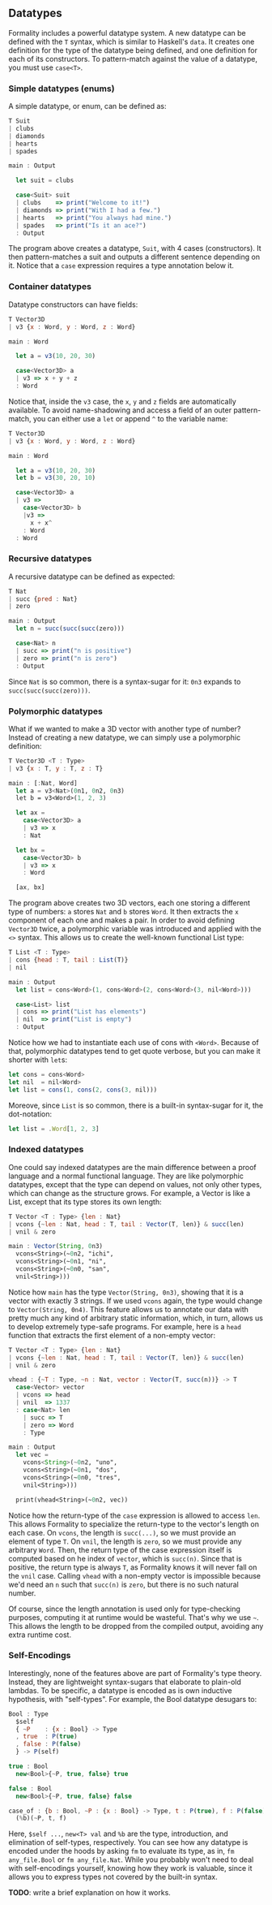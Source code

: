 ## Datatypes

Formality includes a powerful datatype system. A new datatype can be defined with the `T` syntax, which is similar to Haskell's `data`. It creates one definition for the type of the datatype being defined, and one definition for each of its constructors. To pattern-match against the value of a datatype, you must use `case<T>`.

### Simple datatypes (enums)

A simple datatype, or enum, can be defined as:

```javascript
T Suit
| clubs
| diamonds
| hearts
| spades

main : Output

  let suit = clubs

  case<Suit> suit
  | clubs    => print("Welcome to it!")
  | diamonds => print("With I had a few.")
  | hearts   => print("You always had mine.")
  | spades   => print("Is it an ace?")
  : Output
```

The program above creates a datatype, `Suit`, with 4 cases (constructors). It then pattern-matches a suit and outputs a different sentence depending on it. Notice that a `case` expression requires a type annotation below it.

### Container datatypes

Datatype constructors can have fields:

```javascript
T Vector3D
| v3 {x : Word, y : Word, z : Word}

main : Word

  let a = v3(10, 20, 30)

  case<Vector3D> a
  | v3 => x + y + z
  : Word
```

Notice that, inside the `v3` case, the `x`, `y` and `z` fields are automatically available. To avoid name-shadowing and access a field of an outer pattern-match, you can either use a `let` or append `^` to the variable name:

```javascript
T Vector3D
| v3 {x : Word, y : Word, z : Word}

main : Word

  let a = v3(10, 20, 30)
  let b = v3(30, 20, 10)

  case<Vector3D> a
  | v3 =>
    case<Vector3D> b
    |v3 =>
      x + x^
    : Word
  : Word
```

### Recursive datatypes

A recursive datatype can be defined as expected:

```javascript
T Nat
| succ {pred : Nat}
| zero

main : Output
  let n = succ(succ(succ(zero)))

  case<Nat> n
  | succ => print("n is positive")
  | zero => print("n is zero")
  : Output
```

Since `Nat` is so common, there is a syntax-sugar for it: `0n3` expands to `succ(succ(succ(zero)))`.

### Polymorphic datatypes

What if we wanted to make a 3D vector with another type of number? Instead of creating a new datatype, we can simply use a polymorphic definition:

```javascript
T Vector3D <T : Type>
| v3 {x : T, y : T, z : T} 

main : [:Nat, Word]
  let a = v3<Nat>(0n1, 0n2, 0n3)
  let b = v3<Word>(1, 2, 3)

  let ax =
    case<Vector3D> a
    | v3 => x
    : Nat

  let bx =
    case<Vector3D> b
    | v3 => x
    : Word

  [ax, bx]
```

The program above creates two 3D vectors, each one storing a different type of numbers: `a` stores `Nat` and `b` stores `Word`. It then extracts the `x` component of each one and makes a pair. In order to avoid defining `Vector3D` twice, a polymorphic variable was introduced and applied with the `<>` syntax. This allows us to create the well-known functional List type:

```javascript
T List <T : Type>
| cons {head : T, tail : List(T)}
| nil

main : Output
  let list = cons<Word>(1, cons<Word>(2, cons<Word>(3, nil<Word>)))

  case<List> list
  | cons => print("List has elements")
  | nil  => print("List is empty")
  : Output
```

Notice how we had to instantiate each use of cons with `<Word>`. Because of that, polymorphic datatypes tend to get quote verbose, but you can make it shorter with `let`s:

```javascript
let cons = cons<Word>
let nil  = nil<Word>
let list = cons(1, cons(2, cons(3, nil)))
```

Moreove, since `List` is so common, there is a built-in syntax-sugar for it, the dot-notation:

```javascript
let list = .Word[1, 2, 3]
```

### Indexed datatypes

One could say indexed datatypes are the main difference between a proof language and a normal functional language. They are like polymorphic datatypes, except that the type can depend on values, not only other types, which can change as the structure grows. For example, a Vector is like a List, except that its type stores its own length:


```javascript
T Vector <T : Type> {len : Nat}
| vcons {~len : Nat, head : T, tail : Vector(T, len)} & succ(len)
| vnil & zero

main : Vector(String, 0n3)
  vcons<String>(~0n2, "ichi",
  vcons<String>(~0n1, "ni",
  vcons<String>(~0n0, "san",
  vnil<String>)))
```

Notice how `main` has the type `Vector(String, 0n3)`, showing that it is a vector with exactly 3 strings. If we used `vcons` again, the type would change to `Vector(String, 0n4)`. This feature allows us to annotate our data with pretty much any kind of arbitrary static information, which, in turn, allows us to develop extremely type-safe programs. For example, here is a `head` function that extracts the first element of a non-empty vector:

```javascript
T Vector <T : Type> {len : Nat}
| vcons {~len : Nat, head : T, tail : Vector(T, len)} & succ(len)
| vnil & zero

vhead : {~T : Type, ~n : Nat, vector : Vector(T, succ(n))} -> T
  case<Vector> vector
  | vcons => head
  | vnil  => 1337
  : case<Nat> len
    | succ => T
    | zero => Word
    : Type

main : Output
  let vec =
    vcons<String>(~0n2, "uno",
    vcons<String>(~0n1, "dos",
    vcons<String>(~0n0, "tres",
    vnil<String>)))

  print(vhead<String>(~0n2, vec))
```

Notice how the return-type of the `case` expression is allowed to access `len`. This allows Formality to specialize the return-type to the vector's length on each case. On `vcons`, the length is `succ(...)`, so we must provide an element of type `T`. On `vnil`, the length is `zero`, so we must provide any arbitrary `Word`. Then, the return type of the case expression itself is computed based on he index of `vector`, which is `succ(n)`. Since that is positive, the return type is always `T`, as Formality knows it will never fall on the `vnil` case. Calling `vhead` with a non-empty vector is impossible because we'd need an `n` such that `succ(n)` is `zero`, but there is no such natural number. 

Of course, since the length annotation is used only for type-checking purposes, computing it at runtime would be wasteful. That's why we use `~`. This allows the length to be dropped from the compiled output, avoiding any extra runtime cost.

### Self-Encodings

Interestingly, none of the features above are part of Formality's type theory. Instead, they are lightweight syntax-sugars that elaborate to plain-old lambdas. To be specific, a datatype is encoded as is own inductive hypothesis, with "self-types". For example, the Bool datatype desugars to:

```javascript
Bool : Type
  $self
  { ~P    : {x : Bool} -> Type
  , true  : P(true)
  , false : P(false)
  } -> P(self)

true : Bool
  new<Bool>{~P, true, false} true

false : Bool
  new<Bool>{~P, true, false} false

case_of : {b : Bool, ~P : {x : Bool} -> Type, t : P(true), f : P(false)} -> P(b)
  (%b)(~P, t, f)
```

Here, `$self ...`, `new<T> val` and `%b` are the type, introduction, and elimination of self-types, respectively. You can see how any datatype is encoded under the hoods by asking `fm` to evaluate its type, as in, `fm any_file.Bool` or `fm any_file.Nat`. While you probably won't need to deal with self-encodings yourself, knowing how they work is valuable, since it allows you to express types not covered by the built-in syntax. 

**TODO**: write a brief explanation on how it works.
